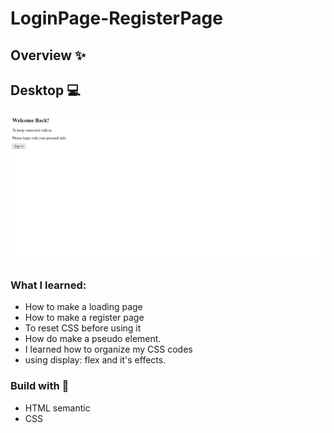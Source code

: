 # LoginPage-RegisterPage

## Overview ✨
## Desktop 💻
![](/gif/Webp.net-gifmaker.gif)


### What I learned:
- How to make a loading page
- How to make a register page
- To reset CSS before using it
- How do make a pseudo element.
- I learned how to organize my CSS codes
- using display: flex and it's effects.

### Build with 🔨
- HTML semantic
- CSS 
